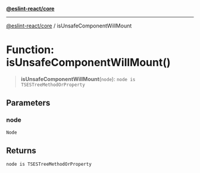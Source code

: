 [**@eslint-react/core**](../README.md)

***

[@eslint-react/core](../README.md) / isUnsafeComponentWillMount

# Function: isUnsafeComponentWillMount()

> **isUnsafeComponentWillMount**(`node`): `node is TSESTreeMethodOrProperty`

## Parameters

### node

`Node`

## Returns

`node is TSESTreeMethodOrProperty`
